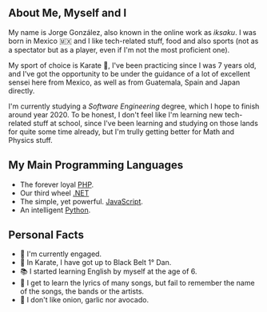 ## About Me, Myself and I
My name is Jorge González, also known in the online work as _iksaku_.
I was born in Mexico :mexico: and I like tech-related stuff, food and also
sports (not as a spectator but as a player, even if I'm not the most
proficient one).

My sport of choice is Karate :martial_arts_uniform:, I've been practicing
since I was 7 years old, and I've got the opportunity to be under the guidance
of a lot of excellent sensei here from Mexico, as well as from Guatemala,
Spain and Japan directly.

I'm currently studying a _Software Engineering_ degree, which I hope to finish
around year 2020. To be honest, I don't feel like I'm learning new tech-related
stuff at school, since I've been learning and studying on those lands for quite
some time already, but I'm trully getting better for Math and Physics stuff.

## My Main Programming Languages
* The forever loyal [PHP](https://www.php.net/).
* Our third wheel [.NET](https://dotnet.microsoft.com/)
* The simple, yet powerful.
[JavaScript](https://developer.mozilla.org/en-US/docs/Web/JavaScript).
* An intelligent [Python](https://www.python.org/).

## Personal Facts
* :ring: I'm currently engaged.
* :martial_arts_uniform: In Karate, I have got up to Black Belt 1° Dan.
* :books: I started learning English by myself at the age of 6.
* :microphone: I get to learn the lyrics of many songs, but fail to remember
the name of the songs, the bands or the artists.
* :nauseated_face: I don't like onion, garlic nor avocado.
